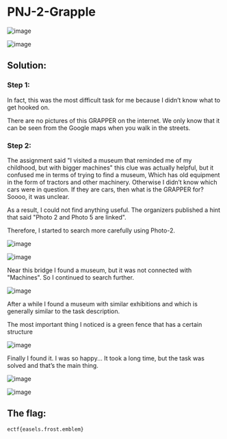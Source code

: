 <h1>PNJ-2-Grapple</h1>

![image](https://github.com/user-attachments/assets/675a4e23-cd99-4bc2-8546-fc9cb2ecff41)

![image](https://github.com/user-attachments/assets/09f61a79-da70-4cb5-ab93-628437a3ea4a)

<h2>Solution: </h2>

<h3>Step 1:</h3>

In fact, this was the most difficult task for me because I didn’t know what to get hooked on.

There are no pictures of this GRAPPER on the internet. We only know that it can be seen from the Google maps when you walk in the streets. 

<h3>Step 2:</h3>

The assignment said "I visited a museum that reminded me of my childhood, but with bigger machines" this clue was actually helpful, but it confused me in terms of trying to find a museum, Which has old equipment in the form of tractors and other machinery. 
Otherwise I didn’t know which cars were in question. If they are cars, then what is the GRAPPER for? 
Soooo, it was unclear.

As a result, I could not find anything useful.
The organizers published a hint that said "Photo 2 and Photo 5 are linked".

Therefore, I started to search more carefully using Photo-2.

![image](https://github.com/user-attachments/assets/0779fa88-a016-4122-bb10-ad5dd38ee84e)

![image](https://github.com/user-attachments/assets/3be0ad69-c916-48ff-9985-af803eff317d)

Near this bridge I found a museum, but it was not connected with "Machines". So I continued to search further.

![image](https://github.com/user-attachments/assets/83a22c53-99f5-4ef3-bb57-2ec6d07ed22d)

After a while I found a museum with similar exhibitions and which is generally similar to the task description.

The most important thing I noticed is a green fence that has a certain structure

![image](https://github.com/user-attachments/assets/f7a8ab51-7034-4ac1-a042-bbe836f94d5c)

Finally I found it.
I was so happy...
It took a long time, but the task was solved and that’s the main thing.

![image](https://github.com/user-attachments/assets/3c1c43bd-d586-495e-bf5e-26ffa78e0506)

![image](https://github.com/user-attachments/assets/327e54fd-535d-4b1a-ac41-e88c642a3e1c)

<h2>The flag:</h2>

```ectf{easels.frost.emblem}```
























